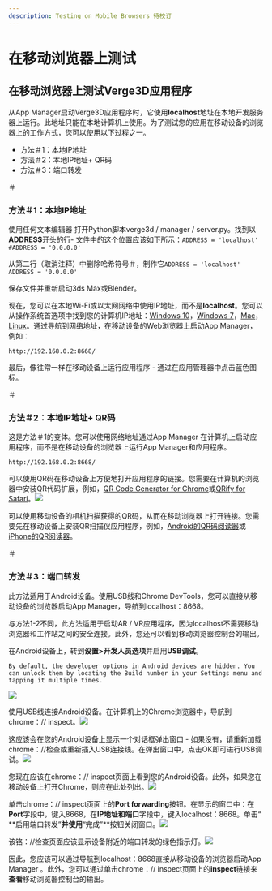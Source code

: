 ```yaml
---
description: Testing on Mobile Browsers 待校订
---
```


# 在移动浏览器上测试

## 在移动浏览器上测试Verge3D应用程序

从App Manager启动Verge3D应用程序时，它使用**localhost**地址在本地开发服务器上运行。此地址只能在本地计算机上使用。为了测试您的应用在移动设备的浏览器上的工作方式，您可以使用以下过程之一。

* 方法＃1：本地IP地址
* 方法＃2：本地IP地址+ QR码
* 方法＃3：端口转发

＃

### 方法＃1：本地IP地址

使用任何文本编辑器 打开Python脚本verge3d / manager / server.py。找到以**ADDRESS**开头的行- 文件中的这个位置应该如下所示：`ADDRESS = 'localhost' #ADDRESS = '0.0.0.0'`

从第二行（取消注释）中删除哈希符号＃，制作它`ADDRESS = 'localhost' ADDRESS = '0.0.0.0'`

保存文件并重新启动3ds Max或Blender。

现在，您可以在本地Wi-Fi或以太网网络中使用IP地址，而不是**localhost**。您可以从操作系统首选项中找到您的计算机IP地址：[Windows 10](https://www.groovypost.com/howto/find-windows-10-device-ip-address/)，[Windows 7](https://www.groovypost.com/howto/microsoft/windows-7/find-your-local-ip-address-windows-7-cmd/)，[Mac](https://www.wikihow.com/Find-Your-IP-Address-on-a-Mac)，[Linux](https://www.linuxtrainingacademy.com/determine-public-ip-address-command-line-curl/)。通过导航到网络地址，在移动设备的Web浏览器上启动App Manager，例如：

```text
http://192.168.0.2:8668/
```

最后，像往常一样在移动设备上运行应用程序 - 通过在应用管理器中点击蓝色图标。

＃

### 方法＃2：本地IP地址+ QR码

这是方法＃1的变体。您可以使用网络地址通过App Manager 在计算机上启动应用程序，而不是在移动设备的浏览器上运行App Manager和应用程序。

```text
http://192.168.0.2:8668/
```

可以使用QR码在移动设备上方便地打开应用程序的链接。您需要在计算机的浏览器中安装QR代码扩展，例如，[QR Code Generator for Chrome](https://chrome.google.com/webstore/detail/the-qr-code-generator/gcmhlmapohffdglflokbgknlknnmogbb?hl=en)或[QRify for Safari](https://safari-extensions.apple.com/details/?id=de.retiolum.safari.qrify-RSADU6MKX9)。![](https://www.soft8soft.com/docs/files/testing-mobile-browsers/qr-code-extention-chrome.jpg)

可以使用移动设备的相机扫描获得的QR码，从而在移动浏览器上打开链接。您需要先在移动设备上安装QR扫描仪应用程序，例如，[Android的QR码阅读器](https://play.google.com/store/apps/details?id=tw.mobileapp.qrcode.banner&hl=en)或[iPhone的QR阅读器](https://itunes.apple.com/au/app/qr-reader-for-iphone/id368494609?mt=8)。

＃

### 方法＃3：端口转发

此方法适用于Android设备。使用USB线和Chrome DevTools，您可以直接从移动设备的浏览器启动App Manager，导航到localhost：8668。

与方法1-2不同，此方法适用于启动AR / VR应用程序，因为localhost不需要移动浏览器和工作站之间的安全连接。此外，您还可以看到移动浏览器控制台的输出。

在Android设备上，转到**设置&gt;开发人员选项**并启用**USB调试**。

```text
By default, the developer options in Android devices are hidden. You can unlock them by locating the Build number in your Settings menu and tapping it multiple times.
```

![](https://www.soft8soft.com/docs/files/testing-mobile-browsers/android-developer-options.jpg)

使用USB线连接Android设备。在计算机上的Chrome浏览器中，导航到chrome：// inspect。![](https://www.soft8soft.com/docs/files/testing-mobile-browsers/chrome-inspect.jpg)

这应该会在您的Android设备上显示一个对话框弹出窗口 - 如果没有，请重新加载chrome：//检查或重新插入USB连接线。在弹出窗口中，点击OK即可进行USB调试。![](https://www.soft8soft.com/docs/files/testing-mobile-browsers/android-usb-debugging.jpg)

您现在应该在chrome：// inspect页面上看到您的Android设备。此外，如果您在移动设备上打开Chrome，则应在此处列出。![](https://www.soft8soft.com/docs/files/testing-mobile-browsers/chrome-inspect2.jpg)

单击chrome：// inspect页面上的**Port forwarding**按钮。在显示的窗口中：在**Port**字段中，键入8668，在**IP地址和端口**字段中，键入localhost：8668。单击“ **启用端口转发”**并使用**“完成”**按钮关闭窗口。![](https://www.soft8soft.com/docs/files/testing-mobile-browsers/chrome-port-forwarding.jpg)

该铬：//检查页面应该显示设备附近的端口转发的绿色指示灯。![](https://www.soft8soft.com/docs/files/testing-mobile-browsers/chrome-port-forwarding2.jpg)

因此，您应该可以通过导航到localhost：8668直接从移动设备的浏览器启动App Manager 。此外，您可以通过单击chrome：// inspect页面上的**inspect**链接来**查看**移动浏览器控制台的输出。

